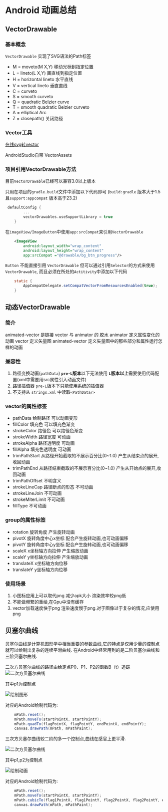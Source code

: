 # Android 动画总结
## VectorDrawable 
### 基本概念
`VectorDrawable` 实现了SVG语法的Path标签

- M = moveto(M X,Y) 移动光标到指定位置
- L = lineto(L X,Y) 画直线到指定位置
- H = horizontal lineto 水平直线
- V = vertical lineto 垂直直线
- C = curveto 
- S = smooth curveto
- Q = quadratic Belzier curve
- T = smooth quadratic Belzier curveto
- A = elliptical Arc
- Z = closepath() 关闭路径

### Vector工具
[在线svg转vector](http://inloop.github.io/svg2android/)

AndroidStudio自带 VectorAssets

### 项目引用VectorDrawable方法
目前`VectorDrawable`已经可以兼容3.0以上版本

只用在项目的`gradle.build`文件中添加以下代码即可
(`build:gradle` 版本大于1.5 且`support:appcompat` 版本高于23.2)

```gradle
 defaultConfig {
        ...
        vectorDrawables.useSupportLibrary = true
    }
```

在`imageView/ImageButton`中使用`app:srcCompat`来引用`VectorDrawable`
```xml
    <ImageView
        android:layout_width="wrap_content"
        android:layout_height="wrap_content"
        app:srcCompat ="@drawable/bg_btn_progress"/>
```

`Button` 不能直接引用 `VectorDrawable` 但可以通过引用`Selector`的方式来使用`VectorDrawable`,
而且必须在所处的`Actitivity`中添加以下代码
```java
    static {
        AppCompatDelegate.setCompatVectorFromResourcesEnabled(true);
    }
```

## 动态VectorDrawable


### 简介
animated-vector 是链接 vector 与 animator 的 胶水
animator 定义属性变化的动画
vector 定义矢量图
animated-vector 定义矢量图中的那些部分和属性运行怎样的动画


### 兼容性
1. 路径变换动画(`pathData`)  **`pre-L`版本**以下无法使用 **`L`版本以上**需要使用代码配置(xml中需要用src属性引入动画文件)
2. 路径插值器  `pre-L`版本下只能使用系统的插值器
3. 不支持从 `strings.xml` 中读取`<PathData/>`


### vector的属性标签
- pathData 绘制路径 可以动画变形
- fillColor 填充色 可以填充色渐变
- strokeColor 路径色 可以路径色渐变
- strokeWidth 路径宽度 可动画
- strokeAlpha 路径透明度 可动画
- fillAlpha 填充色透明度 可动画
- trimPathStart 从路径开始截取的不展示百分比(0~1.0) 产生从结束点的展开,收回动画
- trimPathEnd 从路径结束截取的不展示百分比(0~1.0) 产生从开始点的展开,收回动画
- trimPathOffset 不明含义
- strokeLineCap 路径断点的形态  不可动画
- strokeLineJoin 不可动画
- strokeMiterLimit 不可动画
- fillType 不可动画

### group的属性标签
- rotation 旋转角度  产生旋转动画
- pivotX 旋转角度中心x坐标  配合产生旋转动画,也可动画偏移
- pivotY 旋转角度中心y坐标  配合产生旋转动画,也可动画偏移
- scaleX x坐标轴方向拉伸 产生缩放动画
- scaleY y坐标轴方向拉伸 产生缩放动画
- translateX x坐标轴方向位移
- translateY y坐标轴方向位移


### 使用场景
1. 小图标应用上可以取代png 减少apk大小 渲染效率较png低 
2. 不能做频繁的重绘,在Gpu中没有缓存
3. vector加载速度快于png 渲染速度慢于png.对于图像过于复杂的情况,应使用png

## 贝塞尔曲线
贝塞尔曲线是计算机图形学中相当重要的参数曲线,它的特点是仅用少量的控制点就可以绘制出复杂的连续平滑曲线.
在Android中经常用到的是二阶贝塞尔曲线和三阶贝塞尔曲线.

二次方贝塞尔曲线的路径由给定点P0、P1、P2的函数B（t）追踪
![二次方贝塞尔曲线](http://upload.wikimedia.org/math/0/5/c/05c4210c69ffb1358ceb8eb83a1a06fe.png?_=3035541)

其中p1为控制点

![绘制图形](http://upload.wikimedia.org/wikipedia/commons/thumb/2/2d/Bezier_2_big.gif/240px-Bezier_2_big.gif?_=3035541)

对应的Android绘制代码为:
```java
    mPath.reset();
    mPath.moveTo(startPointX, startPointY);
    mPath.quadTo(flagPointX, flagPointY, endPointX, endPointY);
    canvas.drawPath(mPath, mPathPaint);
```

三次方贝塞尔曲线较二阶的多一个控制点,曲线在感官上更平滑.

![二次方贝塞尔曲线](http://upload.wikimedia.org/math/5/9/7/597ecc5022fa7ab65509d5edfa9c148c.png?_=3035541)

其中p1,p2为控制点

![绘制动画](http://upload.wikimedia.org/wikipedia/commons/thumb/f/ff/Bezier_3_big.gif/240px-Bezier_3_big.gif?_=3035541)

对应的Android绘制代码为:
```java
    mPath.reset();
    mPath.moveTo(startPointX, startPointY);
    mPath.cubicTo(flag1PointX, flag1PointY, flag2PointX, flag2PointY, endPointX, endPointY);
    canvas.drawPath(mPath, mPathPaint);
```